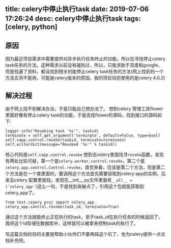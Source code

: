 title: celery中停止执行task
date: 2019-07-06 17:26:24
desc: celery中停止执行task
tags: [celery, python] 
---

<!-- more -->

## 原因
因为最近项目需求中需要提供对异步执行任务终止的功能，所以在寻找停止celery task任务的方法。这种需求以前没有碰到过，所以，只能求助于百度和google，但是找遍了资料，都没找到相关的能停止celery task任务的方法(网上找到的一个方法实测不能用，可能是celery版本的原因，我的项目目前使用的是celery 4.0.2)

## 解决过程
由于网上找不到解决办法，于是只能自己想办法了。
想到celery 管理工具flower里面好像有停止celery task的功能，于是去找flower的源码，找到接口的源码如下:

```
logger.info("Revoking task '%s'", taskid)
terminate = self.get_argument('terminate', default=False, type=bool)
self.capp.control.revoke(taskid, terminate=terminate)
self.write(dict(message="Revoked '%s'" % taskid))
```

核心代码是`self.capp.control.revoke` 想到去celery里面找寻`revoke`函数，发现有两处比较可疑，第一个是`celery.worker.control.revoke`，第二个是`celery.app.control.Control.revoke`，直觉来看，应该是第二个方法，但是第二个方法是在一个类里面的，要调用这个方法首先需要获取到celery app的实例，后来去celery 配置里面找，发现在__init__.py文件里面有`__all__ = ['celery_app']`这么一句，于是找到突破点了，引用这个包就能获取到celery_app了。

```
from test.ceyery_proj import celery_app
celery_app.control.revoke(task_id, terminate=True)
```

通过这个方法就能终止正在执行的task，至于task_id在执行任务的时候返回了，我将这个id存储在数据库中，这样就可以被拿来控制task的执行了。

写这篇文档的目的主要是帮助小伙伴们不要再踩这个坑了，也为celery提供一点文档补充吧。


